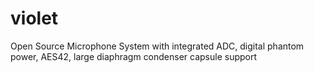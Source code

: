 # violet
Open Source Microphone System with integrated ADC, digital phantom power, AES42, large diaphragm condenser capsule support
